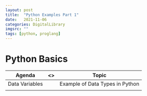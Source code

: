 ```yaml
---
layout: post
title:  "Python Examples Part 1"
date:   2021-11-06
categories: DigitalLibrary
imgsrc: ""
tags: [python, proglang]
---
```

# Python Basics
| Agenda | <> | Topic |
| --- | ---   | ---   |
| Data Variables | | Example of Data Types in Python | 
|    | |  |


